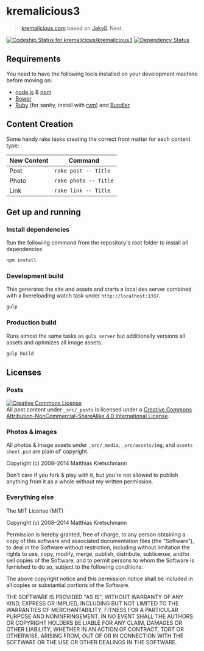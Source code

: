 kremalicious3
==================

> [kremalicious.com](http://kremalicious.com) based on [Jekyll](http://jekyllrb.com). Neat.

[ ![Codeship Status for kremalicious/kremalicious3](https://www.codeship.io/projects/f6973090-9f04-0131-a2b7-625e8177ce9a/status?branch=master)](https://www.codeship.io/projects/18092) [![Dependency Status](https://gemnasium.com/kremalicious/kremalicious3.svg)](https://gemnasium.com/kremalicious/kremalicious3)


Requirements
------------------

You need to have the following tools installed on your development machine before moving on:

- [node.js](http://nodejs.org/) & [npm](https://npmjs.org/)
- [Bower](http://bower.io/)
- [Ruby](https://www.ruby-lang.org) (for sanity, install with [rvm](https://rvm.io/)) and [Bundler](http://bundler.io/)


Content Creation
------------------

Some handy rake tasks creating the correct front matter for each content type:

New Content | Command
----------- | -----------
Post        | `rake post -- Title`
Photo       | `rake photo -- Title`
Link        | `rake link -- Title`


Get up and running
------------------


### Install dependencies

Run the following command from the repository's root folder to install all dependencies.

```bash
npm install
```

### Development build

This generates the site and assets and starts a local dev server combined with a livereloading watch task under `http://localhost:1337`.

```bash
gulp
```

### Production build

Runs almost the same tasks as `gulp server` but additionally versions all assets and optimizes all image assets.

```bash
gulp build
```


Licenses
------------------

### Posts

<a rel="license" href="http://creativecommons.org/licenses/by-nc-sa/4.0/"><img alt="Creative Commons License" style="border-width:0" src="https://i.creativecommons.org/l/by-nc-sa/4.0/80x15.png" /></a><br />All post content under `_src/_posts` is licensed under a <a rel="license" href="http://creativecommons.org/licenses/by-nc-sa/4.0/">Creative Commons Attribution-NonCommercial-ShareAlike 4.0 International License</a>.

### Photos & images

All photos & image assets under `_src/_media`, `_src/assets/img`, and `assets sheet.psd` are plain ol' copyright.

Copyright (c) 2008–2014 Matthias Kretschmann

Don't care if you fork & play with it, but you're not allowed to publish anything from it as a whole without my written permission.

### Everything else

The MIT License (MIT)

Copyright (c) 2008–2014 Matthias Kretschmann

Permission is hereby granted, free of charge, to any person obtaining a copy
of this software and associated documentation files (the "Software"), to deal
in the Software without restriction, including without limitation the rights
to use, copy, modify, merge, publish, distribute, sublicense, and/or sell
copies of the Software, and to permit persons to whom the Software is
furnished to do so, subject to the following conditions:

The above copyright notice and this permission notice shall be included in
all copies or substantial portions of the Software.

THE SOFTWARE IS PROVIDED "AS IS", WITHOUT WARRANTY OF ANY KIND, EXPRESS OR
IMPLIED, INCLUDING BUT NOT LIMITED TO THE WARRANTIES OF MERCHANTABILITY,
FITNESS FOR A PARTICULAR PURPOSE AND NONINFRINGEMENT. IN NO EVENT SHALL THE
AUTHORS OR COPYRIGHT HOLDERS BE LIABLE FOR ANY CLAIM, DAMAGES OR OTHER
LIABILITY, WHETHER IN AN ACTION OF CONTRACT, TORT OR OTHERWISE, ARISING FROM,
OUT OF OR IN CONNECTION WITH THE SOFTWARE OR THE USE OR OTHER DEALINGS IN
THE SOFTWARE.
